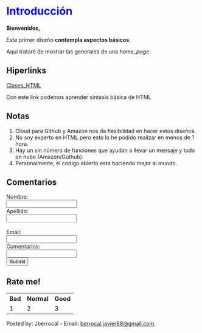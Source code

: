 <html lang="en">
<head>
  <meta charset="UTF-8">
  <title>Tarea Modulo 1 - MIT WEBPAGE GITHUB</title>
</head>
<body>
  <h1 style="color:blue;">Introducción</h1>
  <p><b>Bienvenidos,</b></p> 
  <p>Este primer diseño <b>contempla aspectos básicos</b>.</p> 
  <p>Aquí trataré de mostrar las generales de una <dfn>home_page</dfn>.</p>
  <h2>Hiperlinks</h2>
  <a href="https://www.w3schools.com">Clases_HTML</a>
  <p>Con este link podemos aprender sintaxis básica de HTML</p>
  <h2>Notas</h2>
  <ol>
    <li>Cloud para Github y Amazon nos da flexibilidad en hacer estos diseños.</li>
    <li>No soy experto en HTML pero esto lo he podido realizar en menos de 1 hora.</li>
    <li>Hay un sin número de funciones que ayudan a llevar un mensaje y todo en nube (Amazon/Guthub).</li>
    <li>Personalmente, el codigo abierto esta haciendo mejor al mundo.</li>
  </ol>
  <h2>Comentarios</h2>

<form action="/action_page.php">
  <label for="fname">Nombre:</label><br>
  <input type="text" id="fname" name="fname"><br>
  <label for="lname">Apellido:</label><br>
  <input type="text" id="lname" name="lname"><br><br>
  <label for="fname">Email:</label><br>
  <input type="text" id="ename" name="ename"><br>
  <label for="fname">Comentarios:</label><br>
  <input type="text" id="comm" name="comm"><br>
  <input type="submit">
</form> 
<h2>Rate me!</h2>
<table>
  <tr>
    <th>Bad</th>
    <th>Normal</th>
    <th>Good</th>
  </tr>
  <tr>
    <td>1</td>
    <td>2</td>
    <td>3</td>
  </tr>
</table>
<footer>
  <p>Posted by: Jberrocal - Email: <a href="mailto:berrocal.javier88@gmail.com">berrocal.javier88@gmail.com</a>.</p>
</footer>

<!--<p>If you click the "Submit" button, the form-data will be sent to a page called "/action_page.php".</p>-->

</body>
</html>
